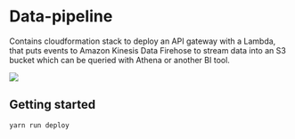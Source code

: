# Data-pipeline
Contains cloudformation stack to deploy an API gateway with a Lambda, that puts events to Amazon Kinesis Data Firehose to stream data into an S3 bucket which can be queried with Athena or another BI tool.

![](https://d2908q01vomqb2.cloudfront.net/b6692ea5df920cad691c20319a6fffd7a4a766b8/2021/03/10/bdb808-serverless-tracking-pixel-1.jpg)

## Getting started

`yarn run deploy`
